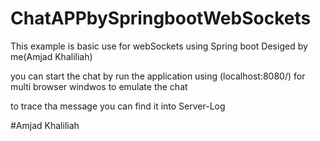 # ChatAPPbySpringbootWebSockets 

This example is basic use for webSockets using Spring boot Desiged by me(Amjad Khaliliah) 

you can start the chat by run the application using (localhost:8080/) for multi browser windwos to emulate the chat 

to trace tha message you can find it into Server-Log 


#Amjad Khaliliah
